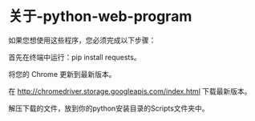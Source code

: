 # 关于-python-web-program
如果您想使用这些程序，您必须完成以下步骤：

首先在终端中运行：pip install requests。

将您的 Chrome 更新到最新版本。

在 http://chromedriver.storage.googleapis.com/index.html 下载最新版本。

解压下载的文件，放到你的python安装目录的Scripts文件夹中。
